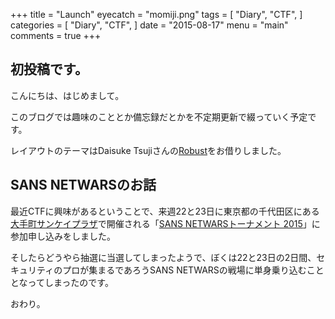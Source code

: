+++
title = "Launch"
eyecatch = "momiji.png"
tags = [
    "Diary",
    "CTF",
]
categories = [
    "Diary",
    "CTF",
]
date = "2015-08-17"
menu = "main"
comments = true
+++

## 初投稿です。

こんにちは、はじめまして。

このブログでは趣味のこととか備忘録だとかを不定期更新で綴っていく予定です。

レイアウトのテーマはDaisuke Tsujiさんの[Robust](https://github.com/dim0627/hugo_theme_robust "Robust")をお借りしました。

## SANS NETWARSのお話

最近CTFに興味があるということで、来週22と23日に東京都の千代田区にある[大手町サンケイプラザ](http://www.s-plaza.com/access/index.html "s-plaza")で開催される「[SANS NETWARSトーナメント 2015](http://www.nri-secure.co.jp/event/2015/netwars.html "sans-netwars15")」に参加申し込みをしました。

そしたらどうやら抽選に当選してしまったようで、ぼくは22と23日の2日間、セキュリティのプロが集まるであろうSANS NETWARSの戦場に単身乗り込むこととなってしまったのです。

おわり。
